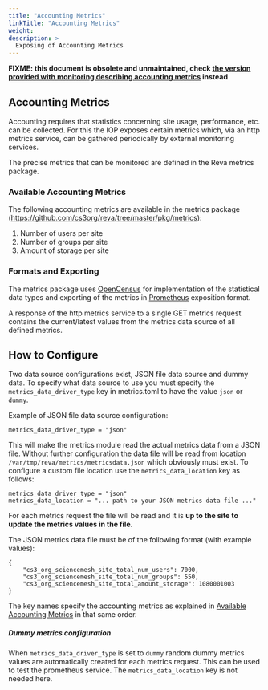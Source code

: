 ```yaml
---
title: "Accounting Metrics"
linkTitle: "Accounting Metrics"
weight: 
description: >
  Exposing of Accounting Metrics
---
```


**FIXME: this document is obsolete and unmaintained, check
[the version provided with monitoring describing accounting metrics](../../monitoring/accounting-metrics/)
instead**

## Accounting Metrics
Accounting requires that statistics concerning site usage, performance, etc. can be collected. For this the IOP exposes certain metrics which, via an http metrics service, can be gathered periodically by external monitoring services.

The precise metrics that can be monitored are defined in the Reva metrics package.

### Available Accounting Metrics

The following accounting metrics are available in the metrics package (https://github.com/cs3org/reva/tree/master/pkg/metrics):

1. Number of users per site
2. Number of groups per site
3. Amount of storage per site

### Formats and Exporting
The metrics package uses [OpenCensus](https://opencensus.io/) for implementation of the statistical data types and exporting of the metrics in [Prometheus](https://prometheus.io/) exposition format. 

A response of the http metrics service to a single GET metrics request contains the current/latest values from the metrics data source of all defined metrics.

## How to Configure
Two data source configurations exist, JSON file data source and dummy data. To specify what data source to use you must specify the `metrics_data_driver_type` key in metrics.toml to have the value `json` or `dummy`. 

Example of JSON file data source configuration:
```
metrics_data_driver_type = "json"
``` 
This will make the metrics module read the actual metrics data from a JSON file. Without further configuration the data file will be read from location `/var/tmp/reva/metrics/metricsdata.json` which obviously must exist. To configure a custom file location use the `metrics_data_location` key as follows: 
```
metrics_data_driver_type = "json"
metrics_data_location = "... path to your JSON metrics data file ..."
```

For each metrics request the file will be read and it is __up to the site to update the metrics values in the file__.

The JSON metrics data file must be of the following format (with example values):
```
{
    "cs3_org_sciencemesh_site_total_num_users": 7000,
    "cs3_org_sciencemesh_site_total_num_groups": 550,
    "cs3_org_sciencemesh_site_total_amount_storage": 1080001003
}
```
The key names specify the accounting metrics as explained in [Available Accounting Metrics](#available-accounting-metrics) in that same order.

##### Dummy metrics configuration
When `metrics_data_driver_type` is set to `dummy` random dummy metrics values are automatically created for each metrics request. This can be used to test the prometheus service. The `metrics_data_location` key is not needed here.
